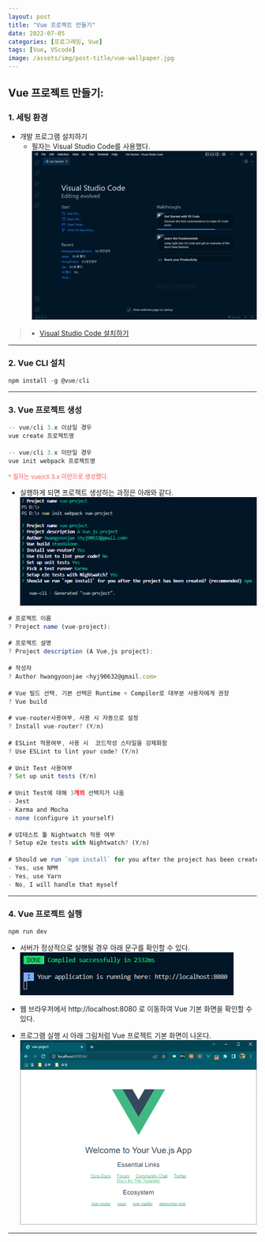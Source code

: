 ```yaml
---
layout: post
title: "Vue 프로젝트 만들기"
date: 2022-07-05
categories: [프로그래밍, Vue]
tags: [Vue, VScode]
image: /assets/img/post-title/vue-wallpaper.jpg
---
```


## Vue 프로젝트 만들기:
### 1. 세팅 환경
* 개발 프로그램 설치하기
    + 필자는 Visual Studio Code를 사용했다.
[![텍스트](/assets/img/post/Vue/vscode%20%EC%84%A4%EC%B9%98%20%ED%9B%84%20%ED%99%94%EB%A9%B4.PNG)](/assets/img/post/Vue/vscode%20%EC%84%A4%EC%B9%98%20%ED%9B%84%20%ED%99%94%EB%A9%B4.PNG)
> * [Visual Studio Code 설치하기](https://code.visualstudio.com/ "vscode 설치")

* * *

### 2. Vue CLI 설치
```javascript
npm install -g @vue/cli
```

* * *

### 3. Vue 프로젝트 생성
```javascript
-- vue/cli 3.x 이상일 경우
vue create 프로젝트명

-- vue/cli 3.x 미만일 경우
vue init webpack 프로젝트명
```
<span style="color:#FA5858; font-size:12px">* 필자는 vue/cli 3.x 미만으로 생성했다.</span>

 - 실행하게 되면 프로젝트 생성하는 과정은 아래와 같다.
[![텍스트](/assets/img/post/Vue/vue%20%ED%94%84%EB%A1%9C%EC%A0%9D%ED%8A%B8%20%EC%83%9D%EC%84%B1.PNG)](/assets/img/post/Vue/vue%20%ED%94%84%EB%A1%9C%EC%A0%9D%ED%8A%B8%20%EC%83%9D%EC%84%B1.PNG)

```javascript
# 프로젝트 이름
? Project name (vue-project):

# 프로젝트 설명
? Project description (A Vue,js project):

# 작성자
? Author hwangyoonjae <hyj90632@gmail.com>

# Vue 빌드 선택, 기본 선택은 Runtime + Compiler로 대부분 사용자에게 권장
? Vue build

# vue-router사용여부, 사용 시 자동으로 설정 
? Install vue-router? (Y/n)

# ESLint 적용여부, 사용 시  코드작성 스타일을 강제화함 
? Use ESLint to lint your code? (Y/n)

# Unit Test 사용여부
? Set up unit tests (Y/n)

# Unit Test에 대해 3개의 선택지가 나옴
- Jest
- Karma and Mocha
- none (configure it yourself)

# UI테스트 툴 Nightwatch 적용 여부 
? Setup e2e tests with Nightwatch? (Y/n)

# Should we run `npm install` for you after the project has been created? (recommended) (Use arrow keys)
- Yes, use NPM
- Yes, use Yarn
- No, I will handle that myself

```

* * *

### 4. Vue 프로젝트 실행
```javascript
npm run dev
```
* 서버가 정상적으로 실행될 경우 아래 문구를 확인할 수 있다.
 ![텍스트](/assets/img/post/Vue/Vue%20%ED%94%84%EB%A1%9C%EC%A0%9D%ED%8A%B8%20%EC%84%9C%EB%B2%84%20%EC%A3%BC%EC%86%8C.PNG)

 - 웹 브라우저에서 http://localhost:8080 로 이동하여 Vue 기본 화면을 확인할 수 있다.

* 프로그램 실행 시 아래 그림처럼 Vue 프로젝트 기본 화면이 나온다.
![텍스트](/assets/img/post/Vue/Vue%20%ED%94%84%EB%A1%9C%EC%A0%9D%ED%8A%B8%20%EA%B8%B0%EB%B3%B8%ED%99%94%EB%A9%B4.PNG)

* * *